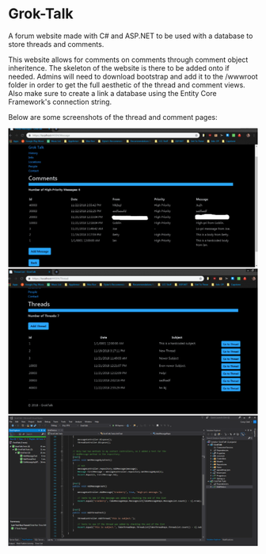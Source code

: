 # Grok-Talk
A forum website made with C# and ASP.NET to be used with a database to store threads and comments.

This website allows for comments on comments through comment object inheritence. The skeleton of the website is there to be added
onto if needed. Admins will need to download bootstrap and add it to the /wwwroot folder in order to get the full aesthetic of the 
thread and comment views. Also make sure to create a link a database using the Entity Core Framework's connection string.

Below are some screenshots of the thread and comment pages:

![alt text](/MessagesFromDB.jpg)
![alt text](/ThreadsFromDB.PNG)
![alt text](/TestsPassed.PNG)
